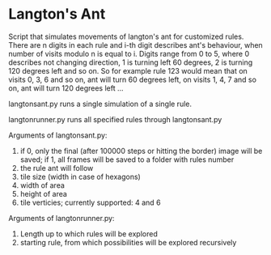 # Langton's Ant

Script that simulates movements of langton's ant for customized rules.
There are n digits in each rule and i-th digit describes ant's behaviour, when number of visits modulo n is equal to i. Digits range from 0 to 5, where 0 describes	not changing direction, 1 is turning left 60 degrees, 2 is turning 120 degrees left and so on.
So for example rule 123 would mean that on visits 0, 3, 6 and so on, ant will turn 60 degrees left, on visits 1, 4, 7 and so on, ant will turn 120 degrees left ...

langtonsant.py runs a single simulation of a single rule.

langtonrunner.py runs all specified rules through langtonsant.py 

Arguments of langtonsant.py:
1. if 0, only the final (after 100000 steps or hitting the border) image will be saved; if 1, all frames will be saved to a folder with rules number
2. the rule ant will follow
3. tile size (width in case of hexagons)
4. width of area
5. height of area
6. tile verticies; currently supported: 4 and 6

Arguments of langtonrunner.py:
1. Length up to which rules will be explored
2. starting rule, from which possibilities will be explored recursively